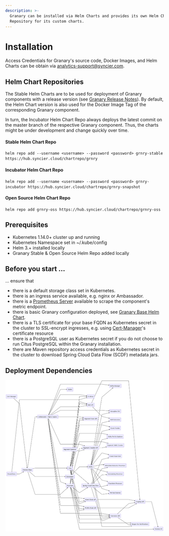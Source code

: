 ```yaml
---
description: >-
  Granary can be installed via Helm Charts and provides its own Helm Chart
  Repository for its custom charts.
---
```


# Installation

Access Credentials for Granary's source code, Docker Images, and Helm Charts can be obtain via analytics-support@syncier.com.

## Helm Chart Repositories

The Stable Helm Charts are to be used for deployment of Granary components with a release version \(see [Granary Release Notes](../granary-release-notes/)\). By default, the Helm Chart version is also used for the Docker Image Tag of the corresponding Granary component.

In turn, the Incubator Helm Chart Repo always deploys the latest commit on the master branch of the respective Granary component. Thus, the charts might be under development and change quickly over time.

#### Stable Helm Chart Repo

`helm repo add --username <username> --password <password> grnry-stable https://hub.syncier.cloud/chartrepo/grnry`

#### Incubator Helm Chart Repo

`helm repo add --username <username> --password <password> grnry-incubator https://hub.syncier.cloud/chartrepo/grnry-snapshot`

#### Open Source Helm Chart Repo

`helm repo add grnry-oss https://hub.syncier.cloud/chartrepo/grnry-oss`

## Prerequisites

* Kubernetes 1.14.0+ cluster up and running 
* Kubernetes Namespace set in ~/.kube/config 
* Helm 3.+ installed locally
* Granary Stable & Open Source Helm Repo added locally


## Before you start ...

... ensure that

* there is a default storage class set in Kubernetes.
* there is an ingress service available, e.g. nginx or Ambassador.
* there is a [Prometheus Server](https://prometheus.io/) available to scrape the component's metric endpoint.
* there is basic Granary configuration deployed, see [Granary Base Helm Chart](https://github.com/syncier/grnry-base-deployment/tree/master/helm).
* there is a TLS certificate for your base FQDN as Kubernetes secret in the cluster to SSL-encrypt ingresses, e.g. using [Cert-Manager](https://docs.cert-manager.io/en/latest/)'s certificate resource
* there is a PostgreSQL user as Kubernetes secret if you do not choose to run Citus PostgreSQL within the Granary installation.
* there are Maven repository access credentials as Kubernetes secret in the cluster to download Spring Cloud Data Flow (SCDF) metadata jars.

## Deployment Dependencies

![](../../.gitbook/assets/deployment.png)

